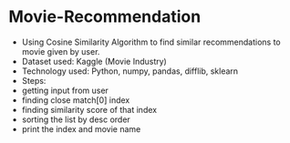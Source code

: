# Movie-Recommendation
 - Using Cosine Similarity Algorithm to find similar recommendations to movie given by user.
 - Dataset used: Kaggle (Movie Industry)
 - Technology used: Python, numpy, pandas, difflib, sklearn
 - Steps:
 - getting input from user
 - finding close match[0] index
 - finding similarity score of that index
 - sorting the list by desc order
 - print the index and movie name
